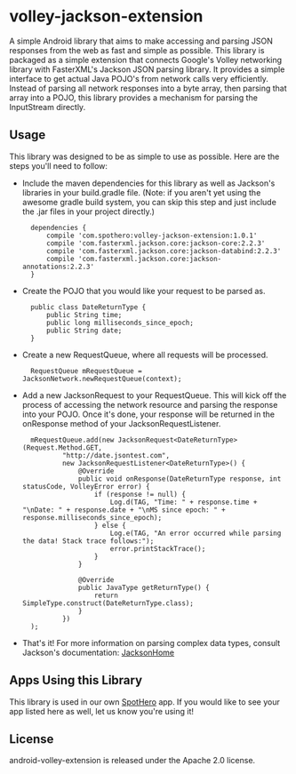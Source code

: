# volley-jackson-extension

A simple Android library that aims to make accessing and parsing JSON responses from the web as fast and simple as possible.  This library is packaged as a simple extension that connects Google's Volley networking library with FasterXML's Jackson JSON parsing library.  It provides a simple interface to get actual Java POJO's from network calls very efficiently.  Instead of parsing all network responses into a byte array, then parsing that array into a POJO, this library provides a mechanism for parsing the InputStream directly.

## Usage
This library was designed to be as simple to use as possible.  Here are the steps you'll need to follow:

* Include the maven dependencies for this library as well as Jackson's libraries in your build.gradle file.  (Note: if you aren't yet using the awesome gradle build system, you can skip this step and just include the .jar files in your project directly.)

		dependencies {
			compile 'com.spothero:volley-jackson-extension:1.0.1'
			compile 'com.fasterxml.jackson.core:jackson-core:2.2.3'
    		compile 'com.fasterxml.jackson.core:jackson-databind:2.2.3'
    		compile 'com.fasterxml.jackson.core:jackson-annotations:2.2.3'
    	}

* Create the POJO that you would like your request to be parsed as.

		public class DateReturnType {
			public String time;
			public long milliseconds_since_epoch;
			public String date;
		}

* Create a new RequestQueue, where all requests will be processed.

		RequestQueue mRequestQueue = JacksonNetwork.newRequestQueue(context);
		
* Add a new JacksonRequest to your RequestQueue.  This will kick off the process of accessing the network resource and parsing the response into your POJO.  Once it's done, your response will be returned in the onResponse method of your JacksonRequestListener.

		mRequestQueue.add(new JacksonRequest<DateReturnType>(Request.Method.GET,
				"http://date.jsontest.com",
				new JacksonRequestListener<DateReturnType>() {
					@Override
					public void onResponse(DateReturnType response, int statusCode, VolleyError error) {
						if (response != null) {
							Log.d(TAG, "Time: " + response.time + "\nDate: " + response.date + "\nMS since epoch: " + response.milliseconds_since_epoch);
						} else {
							Log.e(TAG, "An error occurred while parsing the data! Stack trace follows:");
							error.printStackTrace();
						}
					}

					@Override
					public JavaType getReturnType() {
						return SimpleType.construct(DateReturnType.class);
					}
				})
		); 

* That's it!  For more information on parsing complex data types, consult Jackson's documentation: [JacksonHome](http://wiki.fasterxml.com/JacksonHome)

## Apps Using this Library
This library is used in our own [SpotHero](https://play.google.com/store/apps/details?id=com.spothero.spothero "SpotHero") app. If you would like to see your app listed here as well, let us know you're using it!

## License
android-volley-extension is released under the Apache 2.0 license.
